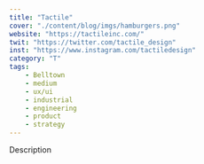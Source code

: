 ```yaml
---
title: "Tactile"
cover: "./content/blog/imgs/hamburgers.png"
website: "https://tactileinc.com/"
twit: "https://twitter.com/tactile_design"
inst: "https://www.instagram.com/tactiledesign"
category: "T"
tags:
    - Belltown
    - medium
    - ux/ui
    - industrial
    - engineering
    - product
    - strategy
---
```


Description
